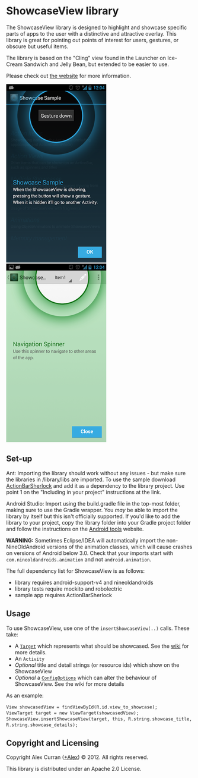 ShowcaseView library
====
  
The ShowcaseView library is designed to highlight and showcase specific parts of apps to the user with a distinctive and attractive overlay. This library is great for pointing out points of interest for users, gestures, or obscure but useful items.

The library is based on the "Cling" view found in the Launcher on Ice-Cream Sandwich and Jelly Bean, but extended to be easier to use.

Please check out [the website](http://amlcurran.github.io/ShowcaseView/) for more information.

![Example image](./example.png)
![Example image](./example2.png)

Set-up
----

Ant:
Importing the library should work without any issues - but make sure the libraries in /library/libs are imported. To use the sample download [ActionBarSherlock](http://actionbarsherlock.com/usage.html) and add it as a dependency to the library project. Use point 1 on the "Including in your project" instructions at the link.

Android Studio:
Import using the build.gradle file in the top-most folder, making sure to use the Gradle wrapper. You _may_ be able to import the library by itself but this isn't officially supported. If you'd like to add the library to your project, copy the library folder into your Gradle project folder and follow the instructions on the [Android tools](http://tools.android.com/tech-docs/new-build-system/user-guide#TOC-Multi-project-setup) website.

**WARNING:** Sometimes Eclipse/IDEA will automatically import the non-NineOldAndroid versions of the animation classes, which will cause crashes on versions of Android below 3.0. Check that your imports start with `com.nineoldandroids.animation` and not `android.animation`.

The full dependency list for ShowcaseView is as follows:
- library requires android-support-v4 and nineoldandroids
- library tests require mockito and robolectric
- sample app requires ActionBarSherlock

Usage
----

To use ShowcaseView, use one of the `insertShowcaseView(..)` calls. These take:

- A [`Target`](https://github.com/Espiandev/ShowcaseView/blob/target/library/src/com/espian/showcaseview/targets/Target.java) which represents what should be showcased. See the [wiki](https://github.com/Espiandev/ShowcaseView/wiki/Target-API) for more details.
- An `Activity`
- *Optional* title and detail strings (or resource ids) which show on the ShowcaseView
- *Optional* a [`ConfigOptions`]() which can alter the behaviour of ShowcaseView. See the wiki for more details

As an example:

~~~
View showcasedView = findViewById(R.id.view_to_showcase);
ViewTarget target = new ViewTarget(showcasedView);
ShowcaseView.insertShowcaseView(target, this, R.string.showcase_title, R.string.showcase_details);
~~~

Copyright and Licensing
----

Copyright Alex Curran ([+Alex](https://plus.google.com/110510888639261520925/posts)) © 2012. All rights reserved.

This library is distributed under an Apache 2.0 License.

